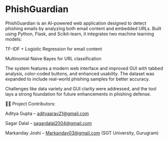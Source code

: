 # PhishGuardian
PhishGuardian is an AI-powered web application designed to detect phishing emails by analyzing both email content and embedded URLs. Built using Python, Flask, and Scikit-learn, it integrates two machine learning models:

TF-IDF + Logistic Regression for email content

Multinomial Naive Bayes for URL classification

The system features a modern web interface and improved GUI with tabbed analysis, color-coded buttons, and enhanced usability. The dataset was expanded to include real-world phishing samples for better accuracy.

Challenges like data variety and GUI clarity were addressed, and the tool lays a strong foundation for future enhancements in phishing defense.

👨‍💻 Project Contributors:

Aditya Gupta – adityaarav21@gmail.com

Sagar Dalal – sagardalal2004@gmail.com

Markanday Joshi – Markanday03@gmail.com
(SGT University, Gurugram)
